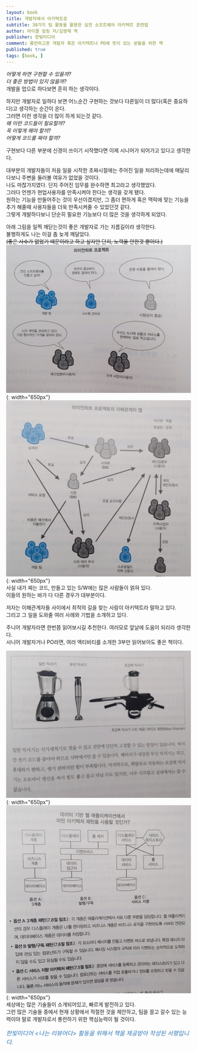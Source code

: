 ```yaml
---
layout: book
title: 개발자에서 아키텍트로
subtitle: 38가지 팀 활동을 활용한 실전 소프트웨어 아키텍트 훈련법
author: 마이클 킬링 저/김영재 역
publisher: 한빛미디어
comment: 롱런하고픈 개발자 혹은 아키텍트나 PO에 뜻이 있는 분들을 위한 책
published: true
tags: [book, ]
---
```


_어떻게 하면 구현할 수 있을까?_  
_더 좋은 방법이 있지 않을까?_  
개발을 업으로 하다보면 흔히 하는 생각이다.

하지만 개발자로 일하다 보면 어느순간 구현하는 것보다 다른일이 더 많다(혹은 중요하다)고 생각하는 순간이 온다.  
그러면 이런 생각을 더 많이 하게 되는것 같다.  
_왜 이런 코드들이 필요할까?_  
_꼭 이렇게 해야 할끼?_   
_어떻게 코드를 짜야 할까?_  

구현보다 다른 부분에 신경이 쓰이기 시작했다면 이제 시니어가 되어가고 있다고 생각한다.  

대부분의 개발자들이 처음 일을 시작한 초짜시절에는 주어진 일을 처리하는데에 매달리다보니 주변을 둘러볼 여유가 없었을 것이다.  
나도 마찮가지였다. 단지 주어진 임무를 완수하면 최고라고 생각했었다.  
그러다 언젠가 현업사용자를 만족시켜야 한다는 생각을 갖게 됐다.  
원하는 기능을 만들어주는 것이 우선이겠지만, 그 좀더 편하게 혹은 맥락에 맞는 기능을 추가 해줄때 사용자들을 더욱 만족시켜줄 수 있었던것 같다.  
그렇게 개발하다보니 단순히 필요한 기능보다 더 많은 것을 생각하게 되었다.  

아래 그림을 일찍 깨닫는것이 좋은 개발자로 가는 지름길이라 생각한다.  
불행하게도 나는 이걸 좀 늦게 깨달았다.  
~~(좋은 사수가 없었기 때문이라고 하고 싶지만 단지, 노력을 안한것 뿐이다.)~~ 
![](../../img/2021-06-19-개발자에서%20아키텍트로/1.jpg){: width="650px"}  
![](../../img/2021-06-19-개발자에서%20아키텍트로/2.jpg){: width="650px"}   
사실 내가 짜는 코드, 만들고 있는 S/W에는 많은 사람들이 얽혀 있다.  
이들의 원하는 바가 다 다른 경우가 대부분이다.  

저자는 이해관계자들 사이에서 최적의 길을 찾는 사람이 아키텍트라 말하고 있다.  
그리고 그 일을 도와줄 여러 사례와 기법을 소개하고 있다.  

주니어 개발자라면 한번쯤 읽어보시길 추천한다. 여러모로 앞날에 도움이 되리라 생각한다.   
시니어 개발자거나 PO라면, 여러 엑티비티를 소개한 3부만 읽어보아도 좋은 책이다.  

![](../../img/2021-06-19-개발자에서%20아키텍트로/3.jpg){: width="650px"}  
![](../../img/2021-06-19-개발자에서%20아키텍트로/4.jpg){: width="650px"}  
세상에는 많은 기술들이 소개되어있고, 빠르게 발전하고 있다.  
그런 많은 기술들 중에서 현재 상황에서 적절한 것을 제안하고, 팀을 끌고 갈수 있는 능력이야 말로 개발자로서 롱런하기 위한 핵심능력이 될 것이다.

<p style="color: #337ab7;font-size: medium;"><em>한빛미디어 &lt;나는 리뷰어다&gt; 활동을 위해서 책을 제공받아 작성된 서평입니다.</em></p>
